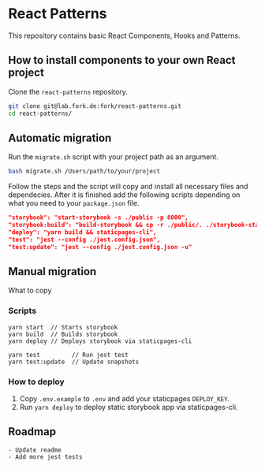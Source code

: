 # React Patterns

This repository contains basic React Components, Hooks and Patterns.

## How to install components to your own React project

Clone the `react-patterns` repository.

```sh
git clone git@lab.fork.de:fork/react-patterns.git
cd react-patterns/
```

## Automatic migration

Run the `migrate.sh` script with your project path as an argument.

```sh
bash migrate.sh /Users/path/to/your/project
```

Follow the steps and the script will copy and install all necessary files and dependecies. After it is finished add the following scripts depending on what you need to your `package.json` file.

```json
"storybook": "start-storybook -s ./public -p 8000",
"storybook:build": "build-storybook && cp -r ./public/. ./storybook-static/public/",
"deploy": "yarn build && staticpages-cli",
"test": "jest --config ./jest.config.json",
"test:update": "jest --config ./jest.config.json -u"
```

## Manual migration

What to copy

### Scripts

```shell
yarn start  // Starts storybook
yarn build  // Builds storybook
yarn deploy // Deploys storybook via staticpages-cli

yarn test         // Run jest test
yarn test:update  // Update snapshots

```

### How to deploy

1. Copy `.env.example` to `.env` and add your staticpages `DEPLOY_KEY`.
2. Run `yarn deploy` to deploy static storybook app via staticpages-cli.

## Roadmap

    - Update readme
    - Add more jest tests
